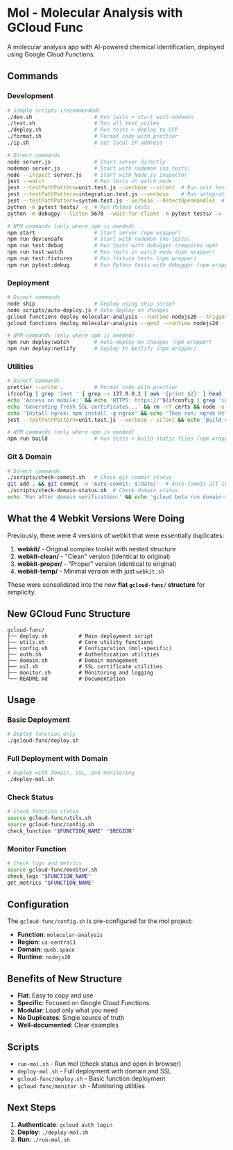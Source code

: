 # Mol - Molecular Analysis with GCloud Func

A molecular analysis app with AI-powered chemical identification, deployed using Google Cloud Functions.

## Commands

### Development
```bash
# Simple scripts (recommended)
./dev.sh                    # Run tests + start with nodemon
./test.sh                   # Run all test suites
./deploy.sh                 # Run tests + deploy to GCP
./format.sh                 # Format code with prettier
./ip.sh                     # Get local IP address

# Direct commands
node server.js              # Start server directly
nodemon server.js           # Start with nodemon (no tests)
node --inspect server.js    # Start with Node.js inspector
jest --watch                # Run tests in watch mode
jest --testPathPattern=unit.test.js --verbose --silent  # Run unit tests only
jest --testPathPattern=integration.test.js --verbose    # Run integration tests only
jest --testPathPattern=system.test.js --verbose --detectOpenHandles  # Run system tests only
python -m pytest tests/ -v  # Run Python tests
python -m debugpy --listen 5678 --wait-for-client -m pytest tests/ -v -s  # Run Python tests with debugger

# NPM commands (only where npm is needed)
npm start                   # Start server (npm wrapper)
npm run dev:unsafe          # Start with nodemon (no tests)
npm run test:debug          # Run tests with debugger (requires npm)
npm run test:watch          # Run tests in watch mode (npm wrapper)
npm run test:fixtures       # Run fixture tests (npm wrapper)
npm run pytest:debug        # Run Python tests with debugger (npm wrapper)
```

### Deployment
```bash
# Direct commands
node ship                   # Deploy using ship script
node scripts/auto-deploy.js # Auto-deploy on changes
gcloud functions deploy molecular-analysis --runtime nodejs20 --trigger-http --allow-unauthenticated --memory 1GB --timeout 540s --entry-point molecularAnalysis --source .  # Deploy to GCP
gcloud functions deploy molecular-analysis --gen2 --runtime nodejs20 --trigger-http --allow-unauthenticated --memory 1GB --timeout 540s --region us-central1 --entry-point molecularAnalysis --source . --set-env-vars OPENAI_API_KEY=$OPENAI_API_KEY --quiet  # Deploy with env vars

# NPM commands (only where npm is needed)
npm run deploy:watch        # Auto-deploy on changes (npm wrapper)
npm run deploy:netlify      # Deploy to Netlify (npm wrapper)
```

### Utilities
```bash
# Direct commands
prettier --write .          # Format code with prettier
ifconfig | grep 'inet ' | grep -v 127.0.0.1 | awk '{print $2}' | head -1  # Get local IP address
echo 'Access on mobile:' && echo 'HTTPS: https://'$(ifconfig | grep 'inet ' | grep -v 127.0.0.1 | awk '{print $2}' | head -1)':3001' && echo 'HTTP: http://'$(ifconfig | grep 'inet ' | grep -v 127.0.0.1 | awk '{print $2}' | head -1)':8080'  # Show mobile access URLs
echo 'Generating fresh SSL certificates...' && rm -rf certs && node -e "require('./server.js')"  # Generate SSL certificates
echo 'Install ngrok: npm install -g ngrok' && echo 'Then run: ngrok http 8080'  # Show ngrok tunnel instructions
jest --testPathPattern=unit.test.js --verbose --silent && echo 'Build complete - static files ready'  # Run tests + build static files

# NPM commands (only where npm is needed)
npm run build               # Run tests + build static files (npm wrapper)
```

### Git & Domain
```bash
# Direct commands
./scripts/check-commit.sh   # Check git commit status
git add . && git commit -m 'Auto-commit: $(date)'  # Auto-commit all changes
./scripts/check-domain-status.sh  # Check domain status
echo 'Run after domain verification:' && echo 'gcloud beta run domain-mappings create --service=molecular-analysis --domain=queb.space --region=us-central1' && echo 'gcloud beta run domain-mappings create --service=molecular-analysis --domain=www.queb.space --region=us-central1'  # Show domain setup commands
```

## What the 4 Webkit Versions Were Doing

Previously, there were 4 versions of webkit that were essentially duplicates:

1. **webkit/** - Original complex toolkit with nested structure
2. **webkit-clean/** - "Clean" version (identical to original)
3. **webkit-proper/** - "Proper" version (identical to original)
4. **webkit-temp/** - Minimal version with just `webkit.sh`

These were consolidated into the new **flat `gcloud-func/` structure** for simplicity.

## New GCloud Func Structure

```
gcloud-func/
├── deploy.sh          # Main deployment script
├── utils.sh           # Core utility functions
├── config.sh          # Configuration (mol-specific)
├── auth.sh            # Authentication utilities
├── domain.sh          # Domain management
├── ssl.sh             # SSL certificate utilities
├── monitor.sh         # Monitoring and logging
└── README.md          # Documentation
```

## Usage

### Basic Deployment
```bash
# Deploy function only
./gcloud-func/deploy.sh
```

### Full Deployment with Domain
```bash
# Deploy with domain, SSL, and monitoring
./deploy-mol.sh
```

### Check Status
```bash
# Check function status
source gcloud-func/utils.sh
source gcloud-func/config.sh
check_function "$FUNCTION_NAME" "$REGION"
```

### Monitor Function
```bash
# Check logs and metrics
source gcloud-func/monitor.sh
check_logs "$FUNCTION_NAME"
get_metrics "$FUNCTION_NAME"
```

## Configuration

The `gcloud-func/config.sh` is pre-configured for the mol project:

- **Function**: `molecular-analysis`
- **Region**: `us-central1`
- **Domain**: `queb.space`
- **Runtime**: `nodejs20`

## Benefits of New Structure

- **Flat**: Easy to copy and use
- **Specific**: Focused on Google Cloud Functions
- **Modular**: Load only what you need
- **No Duplicates**: Single source of truth
- **Well-documented**: Clear examples

## Scripts

- `run-mol.sh` - Run mol (check status and open in browser)
- `deploy-mol.sh` - Full deployment with domain and SSL
- `gcloud-func/deploy.sh` - Basic function deployment
- `gcloud-func/monitor.sh` - Monitoring utilities

## Next Steps

1. **Authenticate**: `gcloud auth login`
2. **Deploy**: `./deploy-mol.sh`
3. **Run**: `./run-mol.sh`

